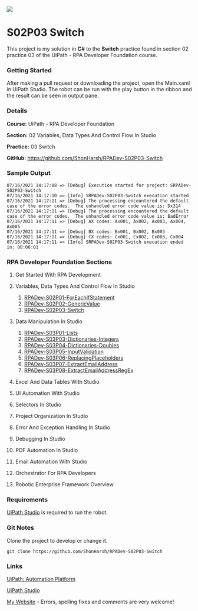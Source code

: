![](https://shonharsh.github.io/curriculum-vitae/images/uipath-logo.png)

# S02P03 Switch

This project is my solution in **C#** to the **Switch** practice found in section 02 practice 03 of the UiPath - RPA Developer Foundation course.

### Getting Started

After making a pull request or downloading the project, open the Main.xaml in UiPath Studio.  The robot can be run with the play button in the ribbon and the result can be seen in output pane.

### Details

**Course:** UiPath - RPA Developer Foundation

**Section:** 02 Variables, Data Types And Control Flow In Studio

**Practice:** 03 Switch

**GitHub:** https://github.com/ShonHarsh/RPADev-S02P03-Switch

### Sample Output

```
07/16/2021 14:17:08 => [Debug] Execution started for project: SRPADev-S02P03-Switch
07/16/2021 14:17:10 => [Info] SRPADev-S02P03-Switch execution started
07/16/2021 14:17:11 => [Debug] The processing encountered the default case of the error codes.  The unhandled error code value is: Dx314
07/16/2021 14:17:11 => [Debug] The processing encountered the default case of the error codes.  The unhandled error code value is: BadError
07/16/2021 14:17:11 => [Debug] AX codes: Ax001, Ax002, Ax003, Ax004, Ax005
07/16/2021 14:17:11 => [Debug] BX codes: Bx001, Bx002, Bx003
07/16/2021 14:17:11 => [Debug] CX codes: Cx001, Cx002, Cx003, Cx004
07/16/2021 14:17:11 => [Info] SRPADev-S02P03-Switch execution ended in: 00:00:01
```

### RPA Developer Foundation Sections

1. Get Started With RPA Development
2. Variables, Data Types And Control Flow In Studio

   1. [RPADev-S02P01-ForEachIfStatement](https://github.com/ShonHarsh/RPADev-S02P01-ForEachIfStatement)
   2. [RPADev-S02P02-GenericValue](https://github.com/ShonHarsh/RPADev-S02P02-GenericValue)
   3. [RPADev-S02P03-Switch](https://github.com/ShonHarsh/RPADev-S02P03-Switch)
3. Data Manipulation In Studio
   1. [RPADev-S03P01-Lists](https://github.com/ShonHarsh/RPADev-S03P01-Lists)
   2. [RPADev-S03P03-Dictionaries-Integers](https://github.com/ShonHarsh/RPADev-S03P03-Dictionaries-Integers)
   3. [RPADev-S03P04-Dictionaries-Doubles](https://github.com/ShonHarsh/RPADev-S03P04-Dictionaries-Doubles)
   4. [RPADev-S03P05-InputValidation](https://github.com/ShonHarsh/RPADev-S03P05-InputValidation)
   5. [RPADev-S03P06-ReplacingPlaceholders](https://github.com/ShonHarsh/RPADev-S03P06-ReplacingPlaceholders)
   6. [RPADev-S03P07-ExtractEmailAddress](https://github.com/ShonHarsh/RPADev-S03P07-ExtractEmailAddress)
   7. [RPADev-S03P08-ExtractEmailAddressRegEx](https://github.com/ShonHarsh/RPADev-S03P08-ExtractEmailAddressRegEx)
4. Excel And Data Tables With Studio
5. UI Automation With Studio
6. Selectors In Studio
7. Project Organization In Studio
8. Error And Exception Handling In Studio
9. Debugging In Studio
10. PDF Automation In Studio
11. Email Automation With Studio
12. Orchestrator For RPA Developers
13. Robotic Enterprise Framework Overview

### Requirements

[UiPath Studio](https://www.uipath.com/product/studio) is required to run the robot.

### Git Notes

Clone the project to develop or change it.

`git clone https://github.com/ShonHarsh/RPADev-S02P03-Switch`

### Links

[UiPath: Automation Platform](https://www.uipath.com/)

[UiPath Studio](https://www.uipath.com/product/studio)

[My Website](https://shonharsh.github.io/curriculum-vitae/index.html) - Errors, spelling fixes and comments are very welcome!
